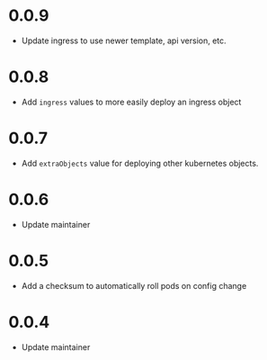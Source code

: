 # 0.0.9

- Update ingress to use newer template, api version, etc.

# 0.0.8

- Add `ingress` values to more easily deploy an ingress object

# 0.0.7

- Add `extraObjects` value for deploying other kubernetes objects.

# 0.0.6

- Update maintainer

# 0.0.5

- Add a checksum to automatically roll pods on config change

# 0.0.4

- Update maintainer
